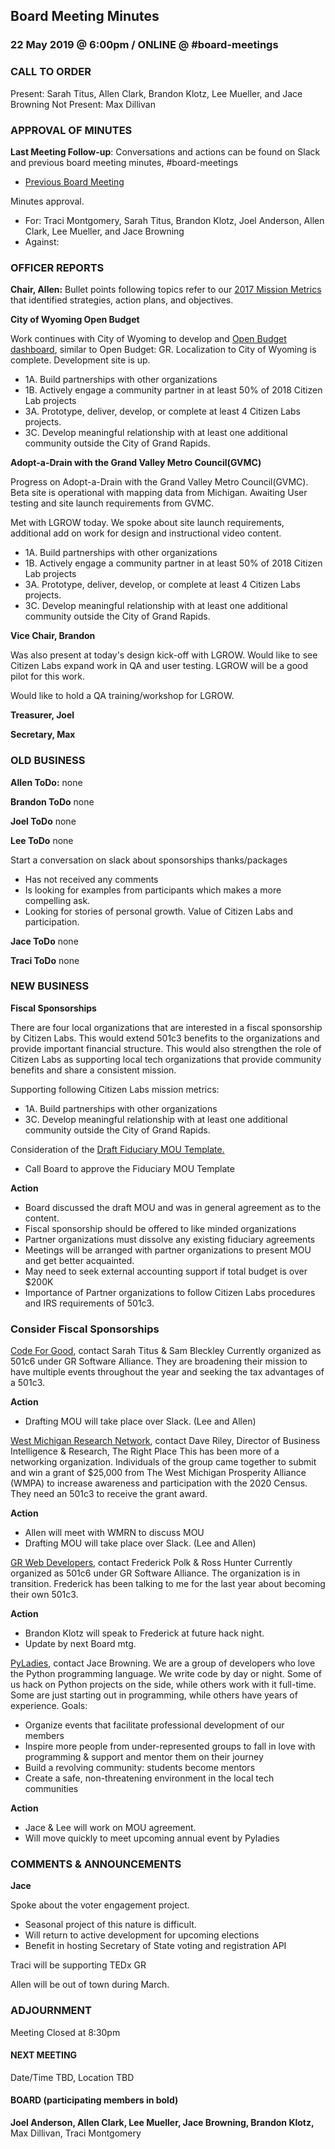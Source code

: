 ## Board Meeting Minutes
### 22 May 2019 @ 6:00pm / ONLINE @ #board-meetings


### CALL TO ORDER
Present: Sarah Titus, Allen Clark, Brandon Klotz, Lee Mueller, and Jace Browning
Not Present: Max Dillivan

### APPROVAL OF MINUTES
**Last Meeting Follow-up**: Conversations and actions can be found on Slack and previous board meeting minutes, #board-meetings
 - [Previous Board Meeting](https://github.com/citizenlabsgr/community/blob/master/governance/bd_minutes/2019-01-22minutes.md)

 Minutes approval.
 - For: Traci Montgomery, Sarah Titus, Brandon Klotz, Joel Anderson, Allen Clark, Lee Mueller, and Jace Browning
 - Against:

### OFFICER REPORTS

**Chair, Allen:**
Bullet points following topics refer to our [2017 Mission Metrics](https://docs.google.com/spreadsheets/d/1Tzme6WZeo0oJ-iRoUB4Pr8DhoMGiBHZNyeV0Pr0l98I/edit#gid=1234716011) that identified strategies, action plans, and objectives.


**City of Wyoming Open Budget**

Work continues with City of Wyoming to develop and [Open Budget dashboard](https://wybudget.citizenlabs.org), similar to Open Budget: GR. Localization to City of Wyoming is complete. Development site is up.
- 1A. Build partnerships with other organizations
- 1B. Actively engage a community partner in at least 50% of 2018 Citizen Lab projects
- 3A. Prototype, deliver, develop, or complete at least 4 Citizen Labs projects.			
- 3C. Develop meaningful relationship with at least one additional community outside the City of Grand Rapids.

**Adopt-a-Drain with the Grand Valley Metro Council(GVMC)**

Progress on Adopt-a-Drain with the Grand Valley Metro Council(GVMC). Beta site is operational with mapping data from Michigan. Awaiting User testing and site launch requirements from GVMC.

Met with LGROW today. We spoke about site launch requirements, additional add on work for design and instructional video content.

 - 1A. Build partnerships with other organizations
 - 1B. Actively engage a community partner in at least 50% of 2018 Citizen Lab projects
 - 3A. Prototype, deliver, develop, or complete at least 4 Citizen Labs projects.			
 - 3C. Develop meaningful relationship with at least one additional community outside the City of Grand Rapids.

**Vice Chair, Brandon**

Was also present at today's design kick-off with LGROW. Would like to see Citizen Labs expand work in QA and user testing. LGROW will be a good pilot for this work.

Would like to hold a QA training/workshop for LGROW.

**Treasurer, Joel**

**Secretary, Max**


### OLD BUSINESS

**Allen ToDo:** none

**Brandon ToDo** none

**Joel ToDo** none

**Lee ToDo** none

Start a conversation on slack about sponsorships thanks/packages
 - Has not received any comments
 - Is looking for examples from participants which makes a more compelling ask.
 - Looking for stories of personal growth. Value of Citizen Labs and participation.

**Jace ToDo** none

**Traci ToDo** none


### NEW BUSINESS

**Fiscal Sponsorships**

There are four local organizations that are interested in a fiscal sponsorship by Citizen Labs. This would extend 501c3 benefits to the organizations and provide important financial structure. This would also strengthen the role of Citizen Labs as supporting local tech organizations that provide community benefits and share a consistent mission.

Supporting following Citizen Labs mission metrics:
- 1A. Build partnerships with other organizations
- 3C. Develop meaningful relationship with at least one additional community outside the City of Grand Rapids.

Consideration of the [Draft Fiduciary MOU Template.](https://docs.google.com/document/d/1UyUsWuldntyzlG0Z7UekVZXzb95qpxR4_EAwl-xAQc4/edit?usp=sharing)
- Call Board to approve the Fiduciary MOU Template

**Action**
- Board discussed the draft MOU and was in general agreement as to the content.
- Fiscal sponsorship should be offered to like minded organizations
- Partner organizations must dissolve any existing fiduciary agreements
- Meetings will be arranged with partner organizations to present MOU and get better acquainted.
- May need to seek external accounting support if total budget is over $200K
- Importance of Partner organizations to follow Citizen Labs procedures and IRS requirements of 501c3.

### Consider Fiscal Sponsorships

[Code For Good](https://codeforgoodwm.org/), contact Sarah Titus & Sam Bleckley
Currently organized as 501c6 under GR Software Alliance. They are broadening their mission to have multiple events throughout the year and seeking the tax advantages of a 501c3.

**Action**
- Drafting MOU will take place over Slack. (Lee and Allen)


[West Michigan Research Network](https://www.facebook.com/WestMichiganResearchNetwork/), contact Dave Riley, Director of Business Intelligence & Research, The Right Place
This has been more of a networking organization. Individuals of the group came together to submit and win a grant of $25,000 from The West Michigan Prosperity Alliance (WMPA) to increase awareness and participation with the 2020 Census. They need an 501c3 to receive the grant award.

**Action**

- Allen will meet with WMRN to discuss MOU
- Drafting MOU will take place over Slack.  (Lee and Allen)

[GR Web Developers](https://www.meetup.com/grwebdev/), contact Frederick Polk & Ross Hunter
Currently organized as 501c6 under GR Software Alliance. The organization is in transition. Frederick has been talking to me for the last year about becoming their own 501c3.

**Action**

- Brandon Klotz will speak to Frederick at future hack night.
- Update by next Board mtg.

[PyLadies](https://grandrapids.pyladies.com), contact Jace Browning. We are a group of developers who love the Python programming language. We write code by day or night. Some of us hack on Python projects on the side, while others work with it full-time. Some are just starting out in programming, while others have years of experience. Goals:

  - Organize events that facilitate professional development of our members
  - Inspire more people from under-represented groups to fall in love with programming & support and mentor them on their journey
  - Build a revolving community: students become mentors
  - Create a safe, non-threatening environment in the local tech communities

**Action**

- Jace & Lee will work on MOU agreement.
- Will move quickly to meet upcoming annual event by Pyladies

### COMMENTS & ANNOUNCEMENTS

**Jace**

Spoke about the voter engagement project.
- Seasonal project of this nature is difficult.
- Will return to active development for upcoming elections
- Benefit in hosting Secretary of State voting and registration API

Traci will be supporting TEDx GR

Allen will be out of town during March.

### ADJOURNMENT

Meeting Closed at 8:30pm

#### NEXT MEETING

Date/Time TBD, Location TBD

#### BOARD (participating members in bold)

**Joel Anderson, Allen Clark, Lee Mueller, Jace Browning, Brandon Klotz,** Max Dillivan, Traci Montgomery
